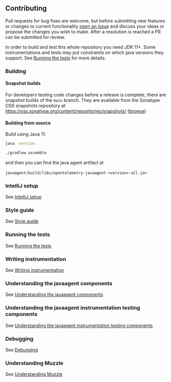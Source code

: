 ## Contributing

Pull requests for bug fixes are welcome, but before submitting new features
or changes to current functionality [open an
issue](https://github.com/open-telemetry/opentelemetry-java-instrumentation/issues/new)
and discuss your ideas or propose the changes you wish to make. After a
resolution is reached a PR can be submitted for review.

In order to build and test this whole repository you need JDK 11+.
Some instrumentations and tests may put constraints on which java versions they support.
See [Running the tests](./docs/contributing/running-tests.md) for more details.

### Building

#### Snapshot builds

For developers testing code changes before a release is complete, there are
snapshot builds of the `main` branch. They are available from
the Sonatype OSS snapshots repository at https://oss.sonatype.org/content/repositories/snapshots/ ([browse](https://oss.sonatype.org/content/repositories/snapshots/io/opentelemetry/))

#### Building from source

Build using Java 11:

```bash
java -version
```

```bash
./gradlew assemble
```

and then you can find the java agent artifact at

`javaagent/build/libs/opentelemetry-javaagent-<version>-all.jar`.

### IntelliJ setup

See [IntelliJ setup](docs/contributing/intellij-setup.md)

### Style guide

See [Style guide](docs/contributing/style-guideline.md)

### Running the tests

See [Running the tests](docs/contributing/running-tests.md)

### Writing instrumentation

See [Writing instrumentation](docs/contributing/writing-instrumentation.md)

### Understanding the javaagent components

See [Understanding the javaagent components](docs/contributing/javaagent-jar-components.md)

### Understanding the javaagent instrumentation testing components

See [Understanding the javaagent instrumentation testing components](docs/contributing/javaagent-test-infra.md)

### Debugging

See [Debugging](docs/contributing/debugging.md)

### Understanding Muzzle

See [Understanding Muzzle](docs/contributing/muzzle.md)

